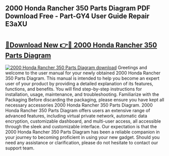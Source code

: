 ## 2000 Honda Rancher 350 Parts Diagram PDF Download Free - Part-GY4 User Guide Repair E3aXU

# <h2><a href="http://dfsnz0.blite.top/?on=2000+Honda+Rancher+350+Parts+Diagram">🔗Download New 👉🔴 2000 Honda Rancher 350 Parts Diagram</a></h2>

[![2000 Honda Rancher 350 Parts Diagram download](https://i.imgur.com/lujVjoI.png)](http://dfsnz0.blite.top/?on=2000+Honda+Rancher+350+Parts+Diagram)
Greetings and welcome to the user manual for your newly obtained 2000 Honda Rancher 350 Parts Diagram. This manual is intended to help you become an expert user of your product by providing a detailed explanation of its features, functions, and benefits. You will find step-by-step instructions for installation, usage, maintenance, and troubleshooting. Familiarize with the Packaging Before discarding the packaging, please ensure you have kept all necessary accessories 2000 Honda Rancher 350 Parts Diagram. 2000 Honda Rancher 350 Parts Diagram offers users an extensive range of advanced features, including virtual private network, automatic data encryption, customizable dashboard, and multi-user access, all accessible through the sleek and customizable interface. Our expectation is that the 2000 Honda Rancher 350 Parts Diagram has been a reliable companion in your journey to becoming proficient in using your new gadget. Should you need any assistance or clarification, please do not hesitate to contact our support team.
